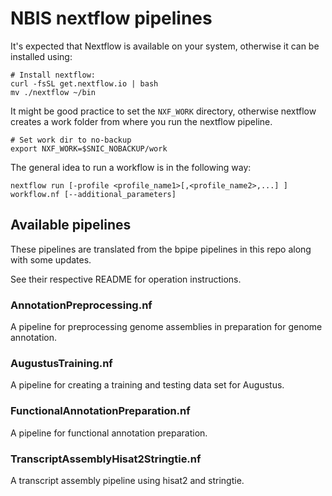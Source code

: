 # NBIS nextflow pipelines

It's expected that Nextflow is available on your system, otherwise it can
be installed using:
```
# Install nextflow:
curl -fsSL get.nextflow.io | bash
mv ./nextflow ~/bin
```

It might be good practice to set the `NXF_WORK` directory, otherwise nextflow creates
a work folder from where you run the nextflow pipeline.
```
# Set work dir to no-backup
export NXF_WORK=$SNIC_NOBACKUP/work
```

The general idea to run a workflow is in the following way:
```
nextflow run [-profile <profile_name1>[,<profile_name2>,...] ] workflow.nf [--additional_parameters]
```

## Available pipelines

These pipelines are translated from the bpipe pipelines in this repo along with some updates.

See their respective README for operation instructions.

### AnnotationPreprocessing.nf

A pipeline for preprocessing genome assemblies in preparation for genome annotation.

### AugustusTraining.nf

A pipeline for creating a training and testing data set for Augustus.

### FunctionalAnnotationPreparation.nf

A pipeline for functional annotation preparation.

### TranscriptAssemblyHisat2Stringtie.nf

A transcript assembly pipeline using hisat2 and stringtie.

